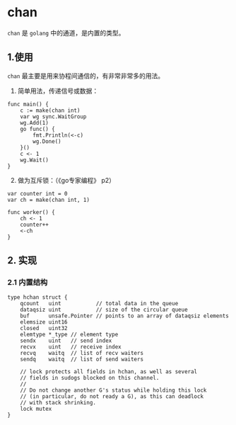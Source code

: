# chan
`chan` 是 `golang` 中的通道，是内置的类型。

## 1.使用
`chan` 最主要是用来协程间通信的，有非常非常多的用法。

1. 简单用法，传递信号或数据：
```
func main() {
	c := make(chan int)
	var wg sync.WaitGroup
	wg.Add(1)
	go func() {
		fmt.Println(<-c)
		wg.Done()
	}()
	c <- 1
	wg.Wait()
}
```

2. 做为互斥锁：（《go专家编程》 p2）
```
var counter int = 0
var ch = make(chan int, 1)

func worker() {
	ch <- 1
	counter++
	<-ch
}
```

## 2. 实现

### 2.1 内置结构
```
type hchan struct {
	qcount   uint           // total data in the queue
	dataqsiz uint           // size of the circular queue
	buf      unsafe.Pointer // points to an array of dataqsiz elements
	elemsize uint16
	closed   uint32
	elemtype *_type // element type
	sendx    uint   // send index
	recvx    uint   // receive index
	recvq    waitq  // list of recv waiters
	sendq    waitq  // list of send waiters

	// lock protects all fields in hchan, as well as several
	// fields in sudogs blocked on this channel.
	//
	// Do not change another G's status while holding this lock
	// (in particular, do not ready a G), as this can deadlock
	// with stack shrinking.
	lock mutex
}
```
